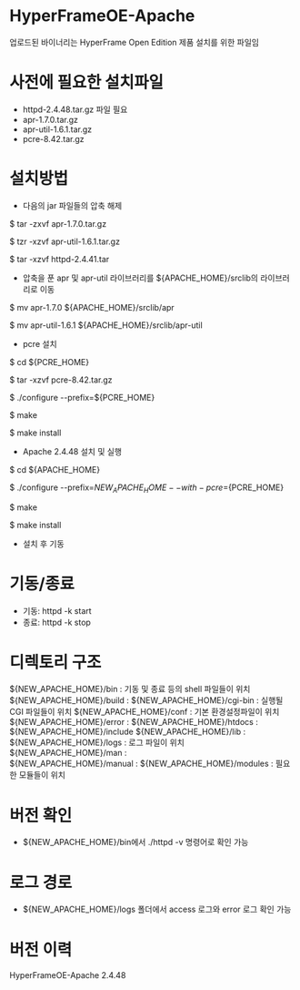 # HyperFrameOE-Apache

업로드된 바이너리는 HyperFrame Open Edition 제품 설치를 위한 파일임

# 사전에 필요한 설치파일

- httpd-2.4.48.tar.gz 파일 필요  
- apr-1.7.0.tar.gz  
- apr-util-1.6.1.tar.gz
- pcre-8.42.tar.gz 

# 설치방법

- 다음의 jar 파일들의 압축 해제

$ tar -zxvf apr-1.7.0.tar.gz    

$ tzr -xzvf apr-util-1.6.1.tar.gz  

$ tar -xzvf httpd-2.4.41.tar  

- 압축을 푼 apr 및 apr-util 라이브러리를 ${APACHE_HOME}/srclib의 라이브러리로 이동

$ mv apr-1.7.0 ${APACHE_HOME}/srclib/apr

$ mv apr-util-1.6.1 ${APACHE_HOME}/srclib/apr-util


- pcre 설치

$ cd ${PCRE_HOME}

$ tar -xzvf pcre-8.42.tar.gz

$ ./configure --prefix=${PCRE_HOME}

$ make

$ make install

-  Apache 2.4.48 설치 및 실행

$ cd ${APACHE_HOME}

$ ./configure --prefix=${NEW_APACHE_HOME} --with-pcre=${PCRE_HOME}

$ make

$ make install

- 설치 후 기동

# 기동/종료

- 기동:  httpd -k start
- 종료:  httpd -k stop

# 디렉토리 구조

${NEW_APACHE_HOME}/bin : 기동 및 종료 등의 shell 파일들이 위치
${NEW_APACHE_HOME}/build : 
${NEW_APACHE_HOME}/cgi-bin : 실행될 CGI 파일들이 위치
${NEW_APACHE_HOME}/conf : 기본 환경설정파일이 위치
${NEW_APACHE_HOME}/error :
${NEW_APACHE_HOME}/htdocs : 
${NEW_APACHE_HOME}/include
${NEW_APACHE_HOME}/lib :
${NEW_APACHE_HOME}/logs : 로그 파일이 위치
${NEW_APACHE_HOME}/man :  
${NEW_APACHE_HOME}/manual : 
${NEW_APACHE_HOME}/modules : 필요한 모듈들이 위치

# 버전 확인

- ${NEW_APACHE_HOME}/bin에서 ./httpd -v 명령어로 확인 가능

# 로그 경로

- ${NEW_APACHE_HOME}/logs 폴더에서 access 로그와 error 로그 확인 가능

# 버전 이력

HyperFrameOE-Apache 2.4.48
